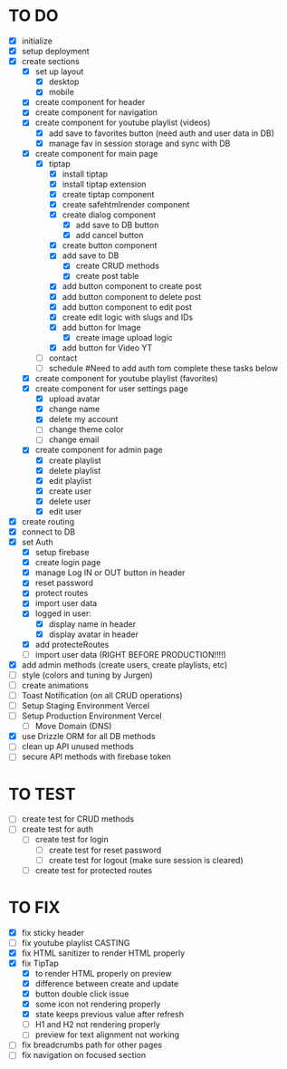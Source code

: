 # TO DO

- [x] initialize
- [x] setup deployment
- [x] create sections
  - [x] set up layout
    - [x] desktop
    - [x] mobile
  - [x] create component for header
  - [x] create component for navigation
  - [x] create component for youtube playlist (videos)
    - [x] add save to favorites button (need auth and user data in DB)
    - [x] manage fav in session storage and sync with DB
  - [x] create component for main page
    - [x] tiptap
      - [x] install tiptap
      - [x] install tiptap extension
      - [x] create tiptap component
      - [x] create safehtmlrender component
      - [x] create dialog component
        - [x] add save to DB button
        - [x] add cancel button
      - [x] create button component
      - [x] add save to DB
        - [x] create CRUD methods
        - [x] create post table
      - [x] add button component to create post
      - [x] add button component to delete post
      - [x] add button component to edit post
      - [x] create edit logic with slugs and IDs
      - [x] add button for Image
        - [x] create image upload logic
      - [x] add button for Video YT
    - [ ] contact
    - [ ] schedule
    #Need to add auth tom complete these tasks below
  - [x] create component for youtube playlist (favorites)
  - [x] create component for user settings page
    - [x] upload avatar
    - [x] change name
    - [x] delete my account
    - [ ] change theme color
    - [ ] change email
  - [x] create component for admin page
    - [x] create playlist
    - [x] delete playlist
    - [x] edit playlist
    - [x] create user
    - [x] delete user
    - [x] edit user
- [x] create routing
- [x] connect to DB
- [x] set Auth
  - [x] setup firebase
  - [x] create login page
  - [x] manage Log IN or OUT button in header
  - [x] reset password
  - [x] protect routes
  - [x] import user data
  - [x] logged in user:
    - [x] display name in header
    - [x] display avatar in header
  - [x] add protecteRoutes
  - [ ] import user data (RIGHT BEFORE PRODUCTION!!!!)
- [x] add admin methods (create users, create playlists, etc)
- [ ] style (colors and tuning by Jurgen)
- [ ] create animations
- [ ] Toast Notification (on all CRUD operations)
- [ ] Setup Staging Environment Vercel
- [ ] Setup Production Environment Vercel
  - [ ] Move Domain (DNS)
- [x] use Drizzle ORM for all DB methods
- [ ] clean up API unused methods
- [ ] secure API methods with firebase token

# TO TEST

- [ ] create test for CRUD methods
- [ ] create test for auth
  - [ ] create test for login
    - [ ] create test for reset password
    - [ ] create test for logout (make sure session is cleared)
  - [ ] create test for protected routes

# TO FIX

- [x] fix sticky header
- [ ] fix youtube playlist CASTING
- [x] fix HTML sanitizer to render HTML properly
- [x] fix TipTap 
  - [x] to render HTML properly on preview
  - [x] difference between create and update
  - [x] button double click issue
  - [x] some icon not rendering properly
  - [x] state keeps previous value after refresh
  - [ ] H1 and H2 not rendering properly
  - [ ] preview for text alignment not working
- [ ] fix breadcrumbs path for other pages
- [ ] fix navigation on focused section 

